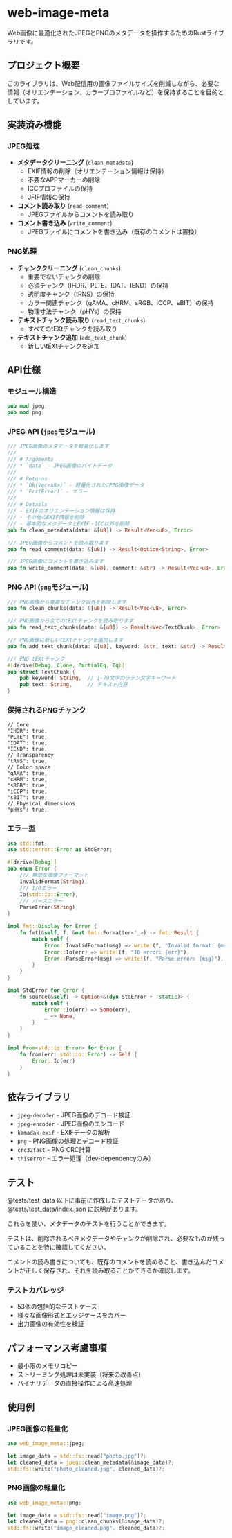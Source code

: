 # web-image-meta

Web画像に最適化されたJPEGとPNGのメタデータを操作するためのRustライブラリです。

## プロジェクト概要

このライブラリは、Web配信用の画像ファイルサイズを削減しながら、必要な情報（オリエンテーション、カラープロファイルなど）を保持することを目的としています。

## 実装済み機能

### JPEG処理
- **メタデータクリーニング** (`clean_metadata`)
  - EXIF情報の削除（オリエンテーション情報は保持）
  - 不要なAPPマーカーの削除
  - ICCプロファイルの保持
  - JFIF情報の保持
- **コメント読み取り** (`read_comment`)
  - JPEGファイルからコメントを読み取り
- **コメント書き込み** (`write_comment`)
  - JPEGファイルにコメントを書き込み（既存のコメントは置換）

### PNG処理
- **チャンククリーニング** (`clean_chunks`)
  - 重要でないチャンクの削除
  - 必須チャンク（IHDR、PLTE、IDAT、IEND）の保持
  - 透明度チャンク（tRNS）の保持
  - カラー関連チャンク（gAMA、cHRM、sRGB、iCCP、sBIT）の保持
  - 物理寸法チャンク（pHYs）の保持
- **テキストチャンク読み取り** (`read_text_chunks`)
  - すべてのtEXtチャンクを読み取り
- **テキストチャンク追加** (`add_text_chunk`)
  - 新しいtEXtチャンクを追加

## API仕様

### モジュール構造

```rust
pub mod jpeg;
pub mod png;
```

### JPEG API (`jpeg`モジュール)

```rust
/// JPEG画像のメタデータを軽量化します
///
/// # Arguments
/// * `data` - JPEG画像のバイトデータ
///
/// # Returns
/// * `Ok(Vec<u8>)` - 軽量化されたJPEG画像データ
/// * `Err(Error)` - エラー
///
/// # Details
/// - EXIFのオリエンテーション情報は保持
/// - その他のEXIF情報を削除
/// - 基本的なメタデータとEXIF・ICC以外を削除
pub fn clean_metadata(data: &[u8]) -> Result<Vec<u8>, Error>

/// JPEG画像からコメントを読み取ります
pub fn read_comment(data: &[u8]) -> Result<Option<String>, Error>

/// JPEG画像にコメントを書き込みます
pub fn write_comment(data: &[u8], comment: &str) -> Result<Vec<u8>, Error>
```

### PNG API (`png`モジュール)

```rust
/// PNG画像から重要なチャンク以外を削除します
pub fn clean_chunks(data: &[u8]) -> Result<Vec<u8>, Error>

/// PNG画像から全てのtEXtチャンクを読み取ります
pub fn read_text_chunks(data: &[u8]) -> Result<Vec<TextChunk>, Error>

/// PNG画像に新しいtEXtチャンクを追加します
pub fn add_text_chunk(data: &[u8], keyword: &str, text: &str) -> Result<Vec<u8>, Error>

/// PNG tEXtチャンク
#[derive(Debug, Clone, PartialEq, Eq)]
pub struct TextChunk {
    pub keyword: String,  // 1-79文字のラテン文字キーワード
    pub text: String,     // テキスト内容
}
```

### 保持されるPNGチャンク

```
// Core
"IHDR": true,
"PLTE": true,
"IDAT": true,
"IEND": true,
// Transparency
"tRNS": true,
// Color space
"gAMA": true,
"cHRM": true,
"sRGB": true,
"iCCP": true,
"sBIT": true,
// Physical dimensions
"pHYs": true,
```

### エラー型

```rust
use std::fmt;
use std::error::Error as StdError;

#[derive(Debug)]
pub enum Error {
    /// 無効な画像フォーマット
    InvalidFormat(String),
    /// I/Oエラー
    Io(std::io::Error),
    /// パースエラー
    ParseError(String),
}

impl fmt::Display for Error {
    fn fmt(&self, f: &mut fmt::Formatter<'_>) -> fmt::Result {
        match self {
            Error::InvalidFormat(msg) => write!(f, "Invalid format: {msg}"),
            Error::Io(err) => write!(f, "IO error: {err}"),
            Error::ParseError(msg) => write!(f, "Parse error: {msg}"),
        }
    }
}

impl StdError for Error {
    fn source(&self) -> Option<&(dyn StdError + 'static)> {
        match self {
            Error::Io(err) => Some(err),
            _ => None,
        }
    }
}

impl From<std::io::Error> for Error {
    fn from(err: std::io::Error) -> Self {
        Error::Io(err)
    }
}
```

## 依存ライブラリ

- `jpeg-decoder` - JPEG画像のデコード検証
- `jpeg-encoder` - JPEG画像のエンコード
- `kamadak-exif` - EXIFデータの解析
- `png` - PNG画像の処理とデコード検証
- `crc32fast` - PNG CRC計算
- `thiserror` - エラー処理（dev-dependencyのみ）

## テスト

@tests/test_data 以下に事前に作成したテストデータがあり、@tests/test_data/index.json に説明があります。

これらを使い、メタデータのテストを行うことができます。

テストは、削除されるべきメタデータやチャンクが削除され、必要なものが残っていることを特に確認してください。

コメントの読み書きについても、既存のコメントを読めること、書き込んだコメントが正しく保存され、それを読み取ることができるか確認します。

### テストカバレッジ

- 53個の包括的なテストケース
- 様々な画像形式とエッジケースをカバー
- 出力画像の有効性を検証

## パフォーマンス考慮事項

- 最小限のメモリコピー
- ストリーミング処理は未実装（将来の改善点）
- バイナリデータの直接操作による高速処理

## 使用例

### JPEG画像の軽量化

```rust
use web_image_meta::jpeg;

let image_data = std::fs::read("photo.jpg")?;
let cleaned_data = jpeg::clean_metadata(&image_data)?;
std::fs::write("photo_cleaned.jpg", cleaned_data)?;
```

### PNG画像の軽量化

```rust
use web_image_meta::png;

let image_data = std::fs::read("image.png")?;
let cleaned_data = png::clean_chunks(&image_data)?;
std::fs::write("image_cleaned.png", cleaned_data)?;
```